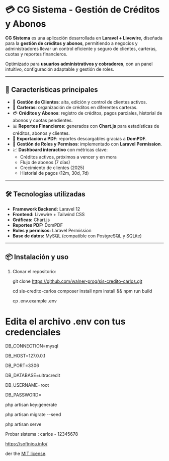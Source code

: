 # 💳 CG Sistema - Gestión de Créditos y Abonos

**CG Sistema** es una aplicación desarrollada en **Laravel + Livewire**, diseñada para la **gestión de créditos y abonos**, permitiendo a negocios y administradores llevar un control eficiente y seguro de clientes, carteras, cuotas y reportes financieros.

Optimizado para **usuarios administrativos y cobradores**, con un panel intuitivo, configuración adaptable y gestión de roles.

---

## 🚀 Características principales

- 👥 **Gestión de Clientes**: alta, edición y control de clientes activos.  
- 💼 **Carteras**: organización de créditos en diferentes carteras.  
- 💳 **Créditos y Abonos**: registro de créditos, pagos parciales, historial de abonos y cuotas pendientes.  
- 📊 **Reportes Financieros**: generados con **Chart.js** para estadísticas de créditos, abonos y clientes.  
- 📄 **Exportación a PDF**: reportes descargables gracias a **DomPDF**.  
- 🔐 **Gestión de Roles y Permisos**: implementado con **Laravel Permission**.  
- 📈 **Dashboard interactivo** con métricas clave:  
  - Créditos activos, próximos a vencer y en mora  
  - Flujo de abonos (7 días)  
  - Crecimiento de clientes (2025)  
  - Historial de pagos (12m, 30d, 7d)  

---

## 🛠️ Tecnologías utilizadas

- **Framework Backend:** Laravel 12 
- **Frontend:** Livewire + Tailwind CSS  
- **Gráficas:** Chart.js  
- **Reportes PDF:** DomPDF  
- **Roles y permisos:** Laravel Permission  
- **Base de datos:** MySQL (compatible con PostgreSQL y SQLite)  

---

## 📦 Instalación y uso

1. Clonar el repositorio:

   git clone https://github.com/walner-prog/sis-credito-carlos.git
   
   cd sis-credito-carlos
   composer install
   npm install && npm run build

   cp .env.example .env

# Edita el archivo .env con tus credenciales

DB_CONNECTION=mysql

 DB_HOST=127.0.0.1
 
DB_PORT=3306

DB_DATABASE=ultracredit

DB_USERNAME=root

DB_PASSWORD=

php artisan key:generate

php artisan migrate --seed

php artisan serve

Probar sistema  : carlos - 12345678

https://softnica.info/


der the [MIT license](https://opensource.org/licenses/MIT).
